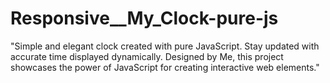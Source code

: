 # Responsive__My_Clock-pure-js
"Simple and elegant clock created with pure JavaScript. Stay updated with accurate time displayed dynamically. Designed by Me, this project showcases the power of JavaScript for creating interactive web elements."
